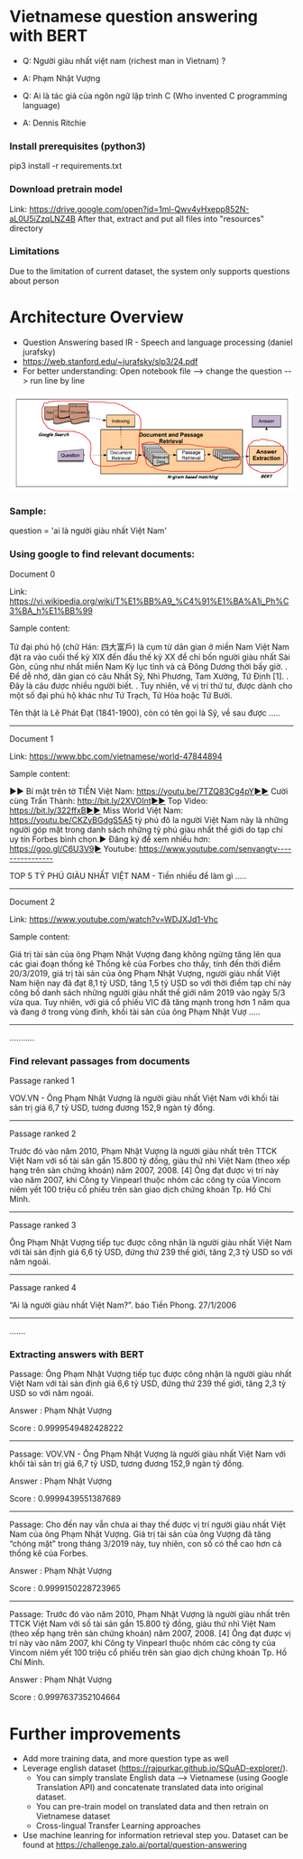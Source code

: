 # Vietnamese question answering with BERT

- Q: Người giàu nhất việt nam (richest man in Vietnam) ?
- A: Phạm Nhật Vượng

- Q: Ai là tác giả của ngôn ngữ lập trình C (Who invented C programming language)
- A: Dennis Ritchie

### Install prerequisites (python3)
pip3 install -r requirements.txt

### Download pretrain model 
Link: https://drive.google.com/open?id=1ml-Qwv4yHxepp852N-aL0U5iZzqLNZ4B
After that, extract and put all files into "resources" directory

### Limitations
Due to the limitation of current dataset, the system only supports questions about person

# Architecture Overview
 - Question Answering based IR - Speech and language processing (daniel jurafsky)
 - https://web.stanford.edu/~jurafsky/slp3/24.pdf
 - For better understanding: Open notebook file --> change the question --> run line by line
 
<img src="Framework.png">


### Sample:

question = 'ai là người giàu nhất Việt Nam'

### Using google to find relevant documents:

Document 0

Link: https://vi.wikipedia.org/wiki/T%E1%BB%A9_%C4%91%E1%BA%A1i_Ph%C3%BA_h%E1%BB%99

Sample content:

 Tứ đại phú hộ (chữ Hán: 四大富戶) là cụm từ dân gian ở miền Nam Việt Nam đặt ra vào cuối thế kỷ XIX đến đầu thế kỷ XX để chỉ bốn người giàu nhất Sài Gòn, cũng như nhất miền Nam Kỳ lục tỉnh và cả Đông Dương thời bấy giờ. . Để dễ nhớ, dân gian có câu Nhất Sỹ, Nhì Phương, Tam Xường, Tứ Định [1]. . Đây là câu được nhiều người biết. . Tuy nhiên, về vị trí thứ tư, được dành cho một số đại phú hộ khác như Tứ Trạch, Tứ Hỏa hoặc Tứ Bưởi.

Tên thật là Lê Phát Đạt (1841-1900), còn có tên gọi là Sỹ, về sau được .....

------------------------------

Document 1

Link: https://www.bbc.com/vietnamese/world-47844894

Sample content:

 ►► Bí mật trên tờ TIỀN Việt Nam: https://youtu.be/7TZQ83Cg4pY►► Cười cùng Trấn Thành: http://bit.ly/2XVOInt►► Top Video: https://bit.ly/322ffxB►► Miss World Việt Nam: https://youtu.be/CKZyBGdgS5A5 tỷ phú đô la người Việt Nam này là những người góp mặt trong danh sách những tỷ phú giàu nhất thế giới do tạp chí uy tín Forbes bình chọn.► Đăng ký để xem nhiều hơn: https://goo.gl/C6U3V9► Youtube: https://www.youtube.com/senvangtv----------------

TOP 5 TỶ PHÚ GIÀU NHẤT VIỆT NAM - Tiền nhiều để làm gì .....

------------------------------

Document 2

Link: https://www.youtube.com/watch?v=WDJXJd1-Vhc

Sample content:

 Giá trị tài sản của ông Phạm Nhật Vượng đang không ngừng tăng lên qua các giai đoạn thống kê
Thống kê của Forbes cho thấy, tính đến thời điểm 20/3/2019, giá trị tài sản của ông Phạm Nhật Vượng, người giàu nhất Việt Nam hiện nay đã đạt 8,1 tỷ USD, tăng 1,5 tỷ USD so với thời điểm tạp chí này công bố danh sách những người giàu nhất thế giới năm 2019 vào ngày 5/3 vừa qua.
Tuy nhiên, với giá cổ phiếu VIC đã tăng mạnh trong hơn 1 năm qua và đang ở trong vùng đỉnh, khối tài sản của ông Phạm Nhật Vượ .....

------------------------------
...........

### Find relevant passages from documents

Passage ranked 1

VOV.VN - Ông Phạm Nhật Vượng là người giàu nhất Việt Nam với khối tài sản trị giá 6,7 tỷ USD, tương đương 152,9 ngàn tỷ đồng.

------------------------------

Passage ranked 2 

Trước đó vào năm 2010, Phạm Nhật Vượng là người giàu nhất trên TTCK Việt Nam với số tài sản gần 15.800 tỷ đồng, giàu thứ nhì Việt Nam (theo xếp hạng trên sàn chứng khoán) năm 2007, 2008. [4] Ông đạt được vị trí này vào năm 2007, khi Công ty Vinpearl thuộc nhóm các công ty của Vincom niêm yết 100 triệu cổ phiếu trên sàn giao dịch chứng khoán Tp. Hồ Chí Minh.

------------------------------

Passage ranked 3 

Ông Phạm Nhật Vượng tiếp tục được công nhận là người giàu nhất Việt Nam với tài sản định giá 6,6 tỷ USD, đứng thứ 239 thế giới, tăng 2,3 tỷ USD so với năm ngoái.

------------------------------

Passage ranked 4 

“Ai là người giàu nhất Việt Nam?”. báo Tiền Phong. 27/1/2006

------------------------------
.......

### Extracting answers with BERT

Passage:  Ông Phạm Nhật Vượng tiếp tục được công nhận là người giàu nhất Việt Nam với tài sản định giá 6,6 tỷ USD, đứng thứ 239 thế giới, tăng 2,3 tỷ USD so với năm ngoái.

Answer :  Phạm Nhật Vượng

Score  :  0.9999549482428222

------------------------------

Passage:  VOV.VN - Ông Phạm Nhật Vượng là người giàu nhất Việt Nam với khối tài sản trị giá 6,7 tỷ USD, tương đương 152,9 ngàn tỷ đồng.

Answer :  Phạm Nhật Vượng

Score  :  0.9999439551387689

------------------------------

Passage:  Cho đến nay vẫn chưa ai thay thế được vị trí người giàu nhất Việt Nam của ông Phạm Nhật Vượng. Giá trị tài sản của ông Vượng đã tăng “chóng mặt” trong tháng 3/2019 này, tuy nhiên, con số có thể cao hơn cả thống kê của Forbes.

Answer :  Phạm Nhật Vượng

Score  :  0.9999150228723965

------------------------------

Passage:  Trước đó vào năm 2010, Phạm Nhật Vượng là người giàu nhất trên TTCK Việt Nam với số tài sản gần 15.800 tỷ đồng, giàu thứ nhì Việt Nam (theo xếp hạng trên sàn chứng khoán) năm 2007, 2008. [4] Ông đạt được vị trí này vào năm 2007, khi Công ty Vinpearl thuộc nhóm các công ty của Vincom niêm yết 100 triệu cổ phiếu trên sàn giao dịch chứng khoán Tp. Hồ Chí Minh.

Answer :  Phạm Nhật Vượng

Score  :  0.9997637352104664

# Further improvements
 - Add more training data, and more question type as well
 - Leverage english dataset (https://rajpurkar.github.io/SQuAD-explorer/). 
     - You can simply translate English data  --> Vietnamese (using Google Translation API) and concatenate translated data into original dataset. 
     - You can pre-train model on translated data and then retrain on Vietnamese dataset
     - Cross-lingual Transfer Learning approaches
 - Use machine leanring for information retrieval step you. Dataset can be found at https://challenge.zalo.ai/portal/question-answering
